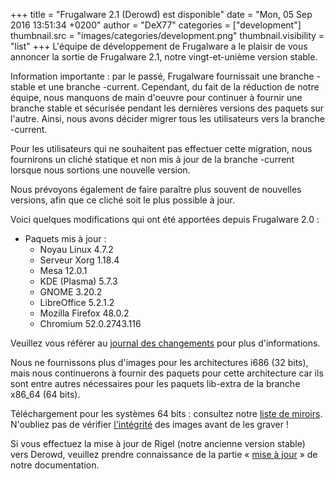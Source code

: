 +++
title = "Frugalware 2.1 (Derowd) est disponible"
date = "Mon, 05 Sep 2016 13:51:34 +0200"
author = "DeX77"
categories = ["development"]
thumbnail.src = "images/categories/development.png"
thumbnail.visibility = "list"
+++
L'équipe de développement de Frugalware a le plaisir de vous
 annoncer la sortie de Frugalware 2.1, notre vingt-et-unième
 version stable.  

 Information importante : par le passé, Frugalware fournissait
 une branche -stable et une branche -current. Cependant, du fait
 de la réduction de notre équipe, nous manquons de main d'oeuvre
 pour continuer à fournir une branche stable et sécurisée pendant
 les dernières versions des paquets sur l'autre. Ainsi, nous avons
 décider migrer tous les utilisateurs vers la branche -current.  

 Pour les utilisateurs qui ne souhaitent pas effectuer cette migration, 
 nous fournirons un cliché statique et non mis à jour de la branche
 -current lorsque nous sortions une nouvelle version.  

 Nous prévoyons également de faire paraître plus souvent de nouvelles
 versions, afin que ce cliché soit le plus possible à jour.   

 Voici quelques modifications qui ont été apportées depuis 
 Frugalware 2.0 :   

* Paquets mis à jour :
	+ Noyau Linux 4.7.2
	+ Serveur Xorg 1.18.4
	+ Mesa 12.0.1
	+ KDE (Plasma) 5.7.3
	+ GNOME 3.20.2
	+ LibreOffice 5.2.1.2
	+ Mozilla Firefox 48.0.2
	+ Chromium 52.0.2743.116


 Veuillez vous référer au [journal des changements](http://frugalware.org/download/frugalware-stable/ChangeLog.txt) pour plus d'informations.  

 Nous ne fournissons plus d'images pour les architectures i686 (32 bits), mais
 nous continuerons à fournir des paquets pour cette architecture car ils sont
 entre autres nécessaires pour les paquets lib-extra de la branche x86\_64
 (64 bits).  

 Téléchargement pour les systèmes 64 bits : consultez notre  [liste de miroirs](http://frugalware.org/download/frugalware-stable-iso). N'oubliez pas de vérifier
 [l'intégrité](http://frugalware.org/download/frugalware-stable-iso/SHA1SUMS) des images avant de les graver !  

 Si vous effectuez la mise à jour de Rigel (notre ancienne version stable) vers
 Derowd, veuillez prendre connaissance de la partie «  [mise à jour](http://frugalware.org/docs/stable/upgrade)  » de notre documentation.
